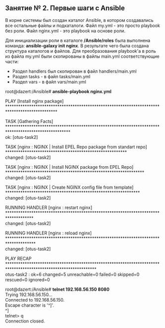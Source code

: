 ## Занятие № 2. Первые шаги с Ansible ##

В корне системы был создан каталог Ansible, в котором создавались все остальные файлы и подкаталоги. Файл my.yml - это просто playbook без роли. Файл nginx.yml - это playbook на основе роли.

Для инициализации роли в каталоге **/Ansible/roles** была выполнена команда: **ansible-galaxy init nginx**. В результате чего была создана структура каталогов и файлов. Для  преобразования playbook'а в роль из файла my.yml были скопированы в файлы main.yml соответствующие части:
- Раздел handlers был скопирован в файл handlers/main.yml
- Раздел tasks - в файл tasks/main.yml
- Раздел vars - в файл vars/main.yml

root@dazert:/Ansible# **ansible-playbook nginx.yml**

PLAY [Install nginx package] ***********************************************************************************************

TASK [Gathering Facts] *****************************************************************************************************\
ok: [otus-task2]

TASK [nginx : NGINX | Install EPEL Repo package from standart repo] ********************************************************\
changed: [otus-task2]

TASK [nginx : NGINX | Install NGINX package from EPEL Repo] ****************************************************************\
changed: [otus-task2]

TASK [nginx : NGINX | Create NGINX config file from template] **************************************************************\
changed: [otus-task2]

RUNNING HANDLER [nginx : restart nginx] ************************************************************************************\
changed: [otus-task2]

RUNNING HANDLER [nginx : reload nginx] *************************************************************************************\
changed: [otus-task2]

PLAY RECAP *****************************************************************************************************************\
otus-task2                 : ok=6    changed=5    unreachable=0    failed=0    skipped=0    rescued=0    ignored=0   

root@dazert:/Ansible# **telnet 192.168.56.150 8080**\
Trying 192.168.56.150...\
Connected to 192.168.56.150.\
Escape character is '^]'.\
^]\
telnet> q\
Connection closed.
